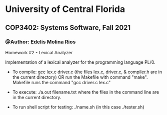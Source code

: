 # University of Central Florida
## COP3402: Systems Software, Fall 2021
### @Author: Edelis Molina Rios


Homework #2 - Lexical Analyzer


Implementation of a lexical analyzer for the programming language PL/0.


- To compile: gcc lex.c driver.c (the files lex.c, driver.c, & compiler.h are in the current directory) OR run the Makefile with command "make". Makefile runs the command "gcc driver.c lex.c"  
  
- To execute: ./a.out filename.txt where the files in the command line are in the current directory.
                       
- To run shell script for testing: ./name.sh (in this case ./tester.sh)